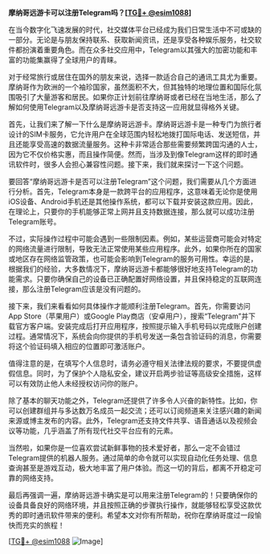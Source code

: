 **摩纳哥远游卡可以注册Telegram吗？[[TG💪+ @esim1088](https://t.me/s/esim1088)]**

在当今数字化飞速发展的时代，社交媒体平台已经成为我们日常生活中不可或缺的一部分。无论是与朋友保持联系、获取新闻资讯，还是享受各种娱乐服务，社交软件都扮演着重要角色。而在众多社交应用中，Telegram以其强大的加密功能和丰富的功能集赢得了全球用户的青睐。

对于经常旅行或居住在国外的朋友来说，选择一款适合自己的通讯工具尤为重要。摩纳哥作为欧洲的一个袖珍国家，虽然面积不大，但其独特的地理位置和国际化氛围吸引了大量游客和居民。如果你正计划前往摩纳哥或者已经在当地生活，那么了解如何使用Telegram以及摩纳哥远游卡是否支持这一应用就显得格外关键。

首先，让我们来了解一下什么是摩纳哥远游卡。摩纳哥远游卡是一种专门为旅行者设计的SIM卡服务，它允许用户在全球范围内轻松地拨打国际电话、发送短信，并且还能享受高速的数据流量服务。这种卡非常适合那些需要频繁跨国沟通的人士，因为它不仅价格实惠，而且操作简便。然而，当涉及到像Telegram这样的即时通讯软件时，很多人会担心兼容性问题。接下来，我们就来探讨一下这个问题。

要回答“摩纳哥远游卡是否可以注册Telegram”这个问题，我们需要从几个方面进行分析。首先，Telegram本身是一款跨平台的应用程序，这意味着无论你是使用iOS设备、Android手机还是其他操作系统，都可以下载并安装这款应用。因此，在理论上，只要你的手机能够正常上网并且支持数据连接，那么就可以成功注册Telegram账号。

不过，实际操作过程中可能会遇到一些限制因素。例如，某些运营商可能会对特定的网络流量进行限制，导致无法正常使用某些应用程序。此外，如果你所在的国家或地区存在网络监管政策，也可能会影响到Telegram的服务可用性。幸运的是，根据我们的经验，大多数情况下，摩纳哥远游卡都能够很好地支持Telegram的功能需求。只要你确保自己的设备已正确配置好网络设置，并且保持稳定的互联网连接，那么注册Telegram应该是没有问题的。

接下来，我们来看看如何具体操作才能顺利注册Telegram。首先，你需要访问App Store（苹果用户）或Google Play商店（安卓用户），搜索“Telegram”并下载官方客户端。安装完成后打开应用程序，按照提示输入手机号码以完成账户创建过程。通常情况下，系统会向你提供的手机号发送一条包含验证码的消息，你需要将这个验证码填入相应的位置即可激活账户。

值得注意的是，在填写个人信息时，请务必遵守相关法律法规的要求，不要提供虚假信息。同时，为了保护个人隐私安全，建议开启两步验证等高级安全措施，这样可以有效防止他人未经授权访问你的账户。

除了基本的聊天功能之外，Telegram还提供了许多令人兴奋的新特性。比如，你可以创建群组并与多达数万名成员一起交流；还可以订阅频道来关注感兴趣的新闻来源或博主发布的内容。此外，Telegram还支持文件共享、语音通话以及视频会议等功能，几乎涵盖了所有现代社交平台应有的元素。

当然啦，如果你是一位喜欢尝试新鲜事物的技术爱好者，那么一定不会错过Telegram提供的机器人服务。通过简单的命令就可以实现自动化任务处理、信息查询甚至是游戏互动，极大地丰富了用户体验。而这一切的背后，都离不开稳定可靠的网络支持。

最后再强调一遍，摩纳哥远游卡确实是可以用来注册Telegram的！只要确保你的设备具备良好的网络环境，并且按照正确的步骤执行操作，就能够轻松享受这款优秀的即时通讯软件带来的便利。希望本文对你有所帮助，祝你在摩纳哥度过一段愉快而充实的旅程！

[[TG💪+ @esim1088](https://t.me/s/esim1088) ![Image](https://i.postimg.cc/4NQfJmqS/Snipaste-2025-05-13-00-14-12.png)]